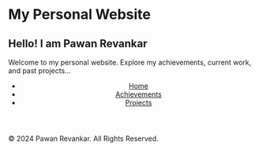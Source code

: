<!DOCTYPE html>
<html lang="en">
<head>
    <meta charset="UTF-8">
    <meta name="viewport" content="width=device-width, initial-scale=1.0">
    <h1>My Personal Website</h1>
    <link rel="stylesheet" href="style.css">
</head>
<body>
    <main>
        <section class="intro">
            <h2>Hello! I am Pawan Revankar</h2>
            <p>Welcome to my personal website. Explore my achievements, current work, and past projects...</p>
        </section>
    </main>
	    <header>
        <nav>
            <ul>
                <li><a href="index.html">Home</a></li>
                <li><a href="achievements.html">Achievements</a></li>
                <li><a href="projects.html">Projects</a></li>
            </ul>
        </nav>
    </header>
    <footer>
        <p>&copy; 2024 Pawan Revankar. All Rights Reserved.</p>
    </footer>
</body>
</html>
